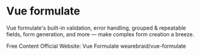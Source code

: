# Vue formulate

Vue formulate's built-in validation, error handling, grouped & repeatable fields, form generation, and more — make complex form creation a breeze.

<ResourceGroupTitle>Free Content</ResourceGroupTitle>
<BadgeLink colorScheme='blue' badgeText='Official Website' href='https://vueformulate.com/'>Official Website: Vue Formulate</BadgeLink>
<BadgeLink colorScheme='blue' badgeText='GitHub Repository' href='https://github.com/wearebraid/vue-formulate'>wearebraid/vue-formulate</BadgeLink>

